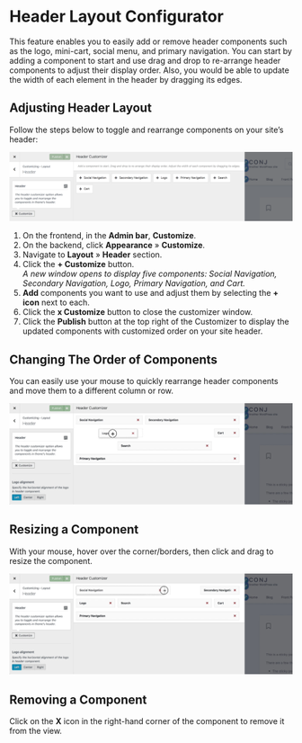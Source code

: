 # Header Layout Configurator

This feature enables you to easily add or remove header components such as the logo, mini-cart, social menu, and primary navigation. You can start by adding a component to start and use drag and drop to re-arrange header components to adjust their display order. Also, you would be able to update the width of each element in the header by dragging its edges.

## Adjusting Header Layout

Follow the steps below to toggle and rearrange components on your site’s header:

![Adjusting Header Layout](img/adjusting-header-layout.png)

1. On the frontend, in the **Admin bar**, **Customize**.
2. On the backend, click **Appearance** » **Customize**.
3. Navigate to **Layout** » **Header** section.
4. Click the **+ Customize** button.<br/>*A new window opens to display five components: Social Navigation, Secondary Navigation, Logo, Primary Navigation, and Cart.*
5. **Add** components you want to use and adjust them by selecting the **+ icon** next to each.
6. Click the **x Customize** button to close the customizer window.
7. Click the **Publish** button at the top right of the Customizer to display the updated components with customized order on your site header.

## Changing The Order of Components

You can easily use your mouse to quickly rearrange header components and move them to a different column or row.

![Changing The Order of Header Components](img/changing-the-order-of-header-components.jpg)

## Resizing a Component

With your mouse, hover over the corner/borders, then click and drag to resize the component.

![Resizing a Header Components](img/resizing-header-components.jpg)

## Removing a Component

Click on the **X** icon in the right-hand corner of the component to remove it from the view.
